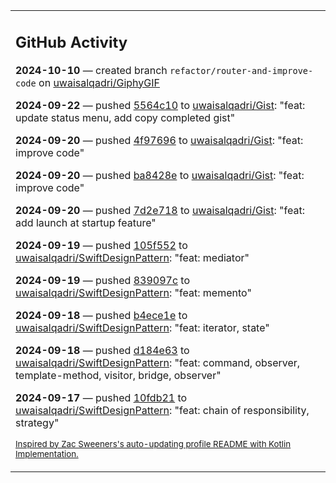 <table><tr><td valign="top" width="100%">    

## GitHub Activity

**2024-10-10** — created branch `refactor/router-and-improve-code` on [uwaisalqadri/GiphyGIF](https://github.com/uwaisalqadri/GiphyGIF)

**2024-09-22** — pushed [5564c10](https://github.com/uwaisalqadri/Gist/commits/5564c107b11cb11c98f81cc36f5d02dbe0965cf0) to [uwaisalqadri/Gist](https://github.com/uwaisalqadri/Gist): "feat: update status menu, add copy completed gist"

**2024-09-20** — pushed [4f97696](https://github.com/uwaisalqadri/Gist/commits/4f976968e229b1a75731d42202ef203a89041395) to [uwaisalqadri/Gist](https://github.com/uwaisalqadri/Gist): "feat: improve code"

**2024-09-20** — pushed [ba8428e](https://github.com/uwaisalqadri/Gist/commits/ba8428ea8a47260c030cad143cc1b2d920d7c837) to [uwaisalqadri/Gist](https://github.com/uwaisalqadri/Gist): "feat: improve code"

**2024-09-20** — pushed [7d2e718](https://github.com/uwaisalqadri/Gist/commits/7d2e7182162f6696bcf13e80e1f119d851bd1545) to [uwaisalqadri/Gist](https://github.com/uwaisalqadri/Gist): "feat: add launch at startup feature"

**2024-09-19** — pushed [105f552](https://github.com/uwaisalqadri/SwiftDesignPattern/commits/105f552f6e0e4f1362a4360fe01d9804ff6d44b4) to [uwaisalqadri/SwiftDesignPattern](https://github.com/uwaisalqadri/SwiftDesignPattern): "feat: mediator"

**2024-09-19** — pushed [839097c](https://github.com/uwaisalqadri/SwiftDesignPattern/commits/839097c006fc314e65a35f1c0a0f45a9eb0dd054) to [uwaisalqadri/SwiftDesignPattern](https://github.com/uwaisalqadri/SwiftDesignPattern): "feat: memento"

**2024-09-18** — pushed [b4ece1e](https://github.com/uwaisalqadri/SwiftDesignPattern/commits/b4ece1edc0c1a587672cbab453ce2e1dc8c23006) to [uwaisalqadri/SwiftDesignPattern](https://github.com/uwaisalqadri/SwiftDesignPattern): "feat: iterator, state"

**2024-09-18** — pushed [d184e63](https://github.com/uwaisalqadri/SwiftDesignPattern/commits/d184e634b687bccebc0c0010e63c1c2377651e16) to [uwaisalqadri/SwiftDesignPattern](https://github.com/uwaisalqadri/SwiftDesignPattern): "feat: command, observer, template-method, visitor, bridge, observer"

**2024-09-17** — pushed [10fdb21](https://github.com/uwaisalqadri/SwiftDesignPattern/commits/10fdb21c3a99dd4ad651f7f80d0fc0eeaf7f2863) to [uwaisalqadri/SwiftDesignPattern](https://github.com/uwaisalqadri/SwiftDesignPattern): "feat: chain of responsibility, strategy"
                
<sub><a href="https://github.com/ZacSweers/ZacSweers/">Inspired by Zac Sweeners's auto-updating profile README with Kotlin Implementation.</a></sub>
        